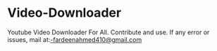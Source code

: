 # Video-Downloader
Youtube Video Downloader For All. Contribute and use. If any error or issues, mail at:-fardeenahmed410@gmail.com
